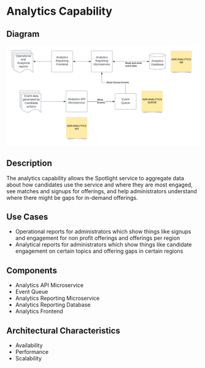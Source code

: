 # Analytics Capability

## Diagram
![AnalyticsCapability](../../assets/AnalyticsCapability.png)

## Description
The analytics capability allows the Spotlight service to aggregate data about how candidates use the service and where they are most engaged, see matches and signups for offerings, and help administrators understand where there might be gaps for in-demand offerings.

## Use Cases
- Operational reports for administrators which show things like signups and engagement for non profit offerings and offerings per region
- Analytical reports for administrators which show things like candidate engagement on certain topics and offering gaps in certain regions 

## Components
- Analytics API Microservice
- Event Queue
- Analytics Reporting Microservice
- Analytics Reporting Database
- Analytics Frontend

## Architectural Characteristics
- Availability
- Performance
- Scalability
